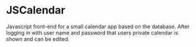 # JSCalendar
Javascript front-end for a small calendar app based on the database.
After logging in with user name and password that users private calendar is shown and can be edited.
